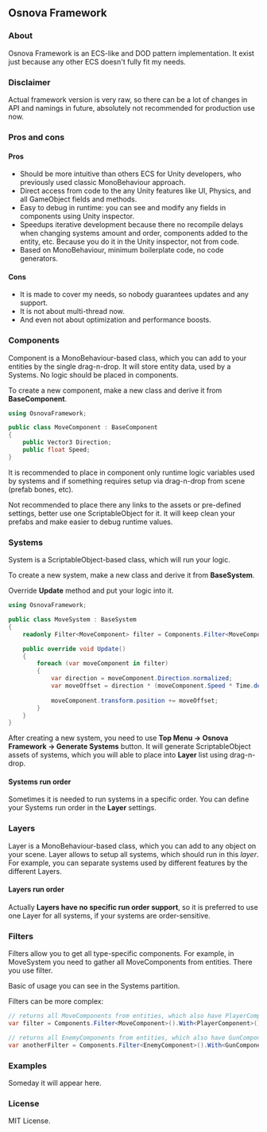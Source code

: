 ## Osnova Framework

### About
Osnova Framework is an ECS-like and DOD pattern implementation. It exist just because any other ECS doesn't fully fit my needs. 

### Disclaimer
Actual framework version is very raw, so there can be a lot of changes in API and namings in future, absolutely not recommended for production use now.

### Pros and cons

#### Pros
- Should be more intuitive than others ECS for Unity developers, who previously used classic MonoBehaviour approach.
- Direct access from code to the any Unity features like UI, Physics, and all GameObject fields and methods.
- Easy to debug in runtime: you can see and modify any fields in components using Unity inspector.
- Speedups iterative development because there no recompile delays when changing systems amount and order, components added to the entity, etc. Because you do it in the Unity inspector, not from code.
- Based on MonoBehaviour, minimum boilerplate code, no code generators.

#### Cons
- It is made to cover my needs, so nobody guarantees updates and any support.
- It is not about multi-thread now.
- And even not about optimization and performance boosts.

### Components
Component is a MonoBehaviour-based class, which you can add to your entities by the single drag-n-drop. It will store entity data, used by a Systems. No logic should be placed in components.

To create a new component, make a new class and derive it from **BaseComponent**.

```c#
using OsnovaFramework;

public class MoveComponent : BaseComponent
{
    public Vector3 Direction;
    public float Speed;
}
```
It is recommended to place in component only runtime logic variables used by systems and if something requires setup via drag-n-drop from scene (prefab bones, etc).

Not recommended to place there any links to the assets or pre-defined settings, better use one ScriptableObject for it.  It will keep clean your prefabs and make easier to debug runtime values.

### Systems
System is a ScriptableObject-based class, which will run your logic.

To create a new system, make a new class and derive it from **BaseSystem**.

Override **Update** method and put your logic into it.

```c#
using OsnovaFramework;

public class MoveSystem : BaseSystem
{
    readonly Filter<MoveComponent> filter = Components.Filter<MoveComponent>();

    public override void Update()
    {
        foreach (var moveComponent in filter)
        {
            var direction = moveComponent.Direction.normalized;
            var moveOffset = direction * (moveComponent.Speed * Time.deltaTime);
            
            moveComponent.transform.position += moveOffset;
        }
    }
}
```

After creating a new system, you need to use **Top Menu -> Osnova Framework -> Generate Systems** button. It will generate ScriptableObject assets of systems, which you will able to place into **Layer** list using drag-n-drop. 

#### Systems run order
Sometimes it is needed to run systems in a specific order. You can define your Systems run order in the **Layer** settings.

### Layers
Layer is a MonoBehaviour-based class, which you can add to any object on your scene. Layer allows to setup all systems, which should run in this *layer*. For example, you can separate systems used by different features by the different Layers.

#### Layers run order
Actually **Layers have no specific run order support**, so it is preferred to use one Layer for all systems, if your systems are order-sensitive.

### Filters
Filters allow you to get all type-specific components. For example, in MoveSystem you need to gather all MoveComponents from entities. There you use filter.

Basic of usage you can see in the Systems partition.

Filters can be more complex:
```c#
// returns all MoveComponents from entities, which also have PlayerComponent
var filter = Components.Filter<MoveComponent>().With<PlayerComponent>();

// returns all EnemyComponents from entities, which also have GunComponent and have NO IdleStateComponent
var anotherFilter = Components.Filter<EnemyComponent>().With<GunComponent>().Without<IdleStateComponent>();
```

### Examples
Someday it will appear here.

### License
MIT License.